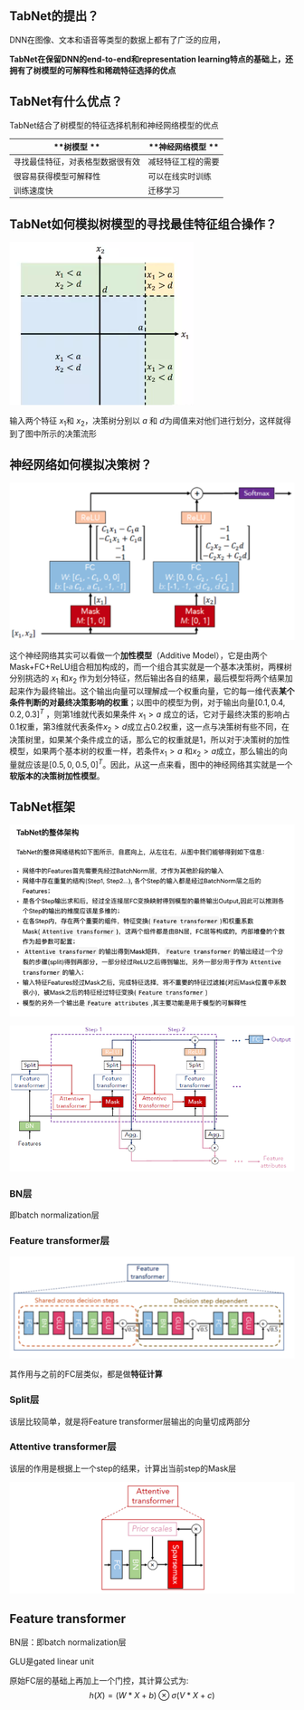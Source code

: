 

## TabNet的提出？

DNN在图像、文本和语音等类型的数据上都有了广泛的应用，

**TabNet在保留DNN的end-to-end和representation learning特点的基础上，还拥有了树模型的可解释性和稀疏特征选择的优点**

## TabNet有什么优点？

TabNet结合了树模型的特征选择机制和神经网络模型的优点

| **树模型 **                      | **神经网络模型 **  |
| -------------------------------- | ------------------ |
| 寻找最佳特征，对表格型数据很有效 | 减轻特征工程的需要 |
| 很容易获得模型可解释性           | 可以在线实时训练   |
| 训练速度快                       | 迁移学习           |



## TabNet如何模拟树模型的寻找最佳特征组合操作？

![image-20211230201549083](img/TabNet/image-20211230201549083-0866550.png)

输入两个特征 $x_1$和 $x_2$，决策树分别以 $a$ 和 $d$为阈值来对他们进行划分，这样就得到了图中所示的决策流形

## 神经网络如何模拟决策树？

![image-20211230203144217](img/TabNet/image-20211230203144217-0867505.png)

 这个神经网络其实可以看做一个**加性模型**（Additive Model），它是由两个Mask+FC+ReLU组合相加构成的，而一个组合其实就是一个基本决策树，两棵树分别挑选的 $x_1$ 和$x_2$ 作为划分特征，然后输出各自的结果，最后模型将两个结果加起来作为最终输出。这个输出向量可以理解成一个权重向量，它的每一维代表**某个条件判断的对最终决策影响的权重**；以图中的模型为例，对于输出向量$[0.1,0.4,0.2,0.3]^{T}$ ，则第1维就代表如果条件 $x_{1}>a$ 成立的话，它对于最终决策的影响占0.1权重，第3维就代表条件$x_{2}>d$成立占0.2权重，这一点与决策树有些不同，在决策树里，如果某个条件成立的话，那么它的权重就是1，所以对于决策树的加性模型，如果两个基本树的权重一样，若条件$x_{1}>a$ 和$x_{2}>a$成立，那么输出的向量就应该是$[0.5,0,0.5,0]^{T}$。因此，从这一点来看，图中的神经网络其实就是一个**软版本的决策树加性模型**。

## **TabNet框架**

![image-20211230222452017](img/TabNet/image-20211230222452017-0874293.png)

![img](img/TabNet/v2-24d90e6099f976b535f6fac2072fd5a6_b.jpg)

### BN层

即batch normalization层

### Feature transformer层

![image-20211230204800145](img/TabNet/image-20211230204800145-0868481-0869445.png)

其作用与之前的FC层类似，都是做**特征计算**

### Split层

该层比较简单，就是将Feature transformer层输出的向量切成两部分

### Attentive transformer层

该层的作用是根据上一个step的结果，计算出当前step的Mask层

![img](img/TabNet/v2-147835adfa59c88d75dc4d433425bc54_b.jpg)





## Feature transformer

BN层：即batch normalization层

GLU是gated linear unit

原始FC层的基础上再加上一个门控，其计算公式为:
$$
h(X)=(W * X+b) \otimes \sigma(V * X+c)
$$
